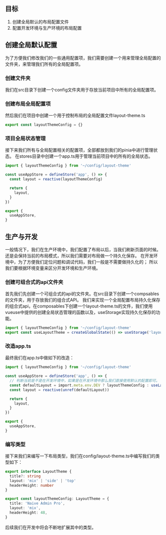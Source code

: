 ## 目标
1. 创建全局默认的布局配置文件
2. 配置开发环境与生产环境的布局配置

## 创建全局默认配置
为了方便我们修改我们的一些通用配置项，我们需要创建一个用来管理全局配置的文件夹，来管理我们所有的全局配置项。
### 创建文件夹
我们在src目录下创建一个config文件夹用于存放当前项目中所有的全局配置项。

### 创建布局全局配置项

然后我们在项目中创建一个用于控制布局的全局配置文件layout-theme.ts
```typescript
export const layoutThemeConfig = {}
```

### 项目全局状态管理
接下来我们所有与全局配置相关的配置项，全部都放到我们的pinia中进行管理状态。
在stores目录中创建一个app.ts用于管理当前项目中的所有的全局状态。
```typescript
import { layoutThemeConfig } from '~/config/layout-theme'

const useAppStore = defineStore('app', () => {
  const layout = reactive(layoutThemeConfig)

  return {
    layout,
  }
})

export {
  useAppStore,
}

```

## 生产与开发

一般情况下，我们在生产环境中，我们配置了布局以后，当我们刷新页面的时候。还是会保持当前的布局模式，所以我们需要对布局做一个持久化保存。
在开发环境中，为了方便我们定位问题和调试代码，我们一般是不需要做持久化的；
所以我们要根据环境变量来区分开发环境和生产环境。

### 创建可组合式的api文件夹

首先我们先创建一个可组合式的api的文件夹。在src目录下创建一个compsables的文件夹，用于存放我们的组合式API。
我们来实现一个全局配置布局持久化保存的组合式api，在composables下创建一个layout-theme.ts的文件，我们使用vueuse中提供的创建全局状态管理的函数以及，useStorage实现持久化保存的功能。
```typescript
import { layoutThemeConfig } from '~/config/layout-theme'
export const useLayoutTheme = createGlobalState(() => useStorage('layout-theme', layoutThemeConfig))

```
### 改造app.ts
最终我们在app.ts中做如下的改造：
```typescript
import { layoutThemeConfig } from '~/config/layout-theme'

const useAppStore = defineStore('app', () => {
  // 判断当前是不是在开发环境中，如果是在开发环境中那么我们直接使用默认的配置即可。
  const defaultLayout = import.meta.env.DEV ? layoutThemeConfig : useLayoutTheme()
  const layout = reactive(unref(defaultLayout))

  return {
    layout,
  }
})

export {
  useAppStore,
}

```

### 编写类型
接下来我们来编写一下布局类型，我们在config/layout-theme.ts中编写我们的类型如下：

```typescript
export interface LayoutTheme {
  title?: string
  layout: 'mix' | 'side' | 'top'
  headerHeight: number
}

export const layoutThemeConfig: LayoutTheme = {
  title: 'Naive Admin Pro',
  layout: 'mix',
  headerHeight: 48,
}

```
后续我们在开发中将会不断地扩展其中的类型。
